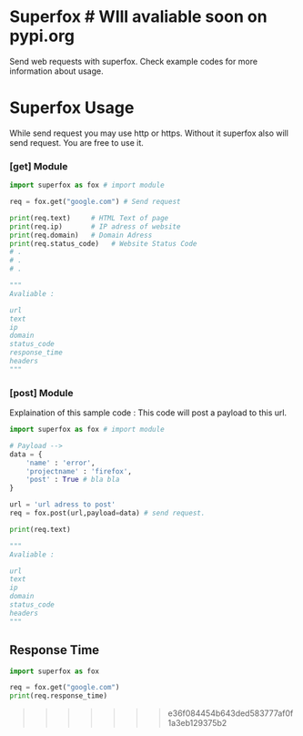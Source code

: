 # Superfox # WIll avaliable soon on pypi.org

Send web requests with superfox. Check example codes for more information about usage.

# Superfox Usage 

While send request you may use http or https. Without it superfox also will send request. You are free to use it.

### [get] Module
```python 
import superfox as fox # import module 

req = fox.get("google.com") # Send request 

print(req.text)     # HTML Text of page
print(req.ip)       # IP adress of website
print(req.domain)   # Domain Adress
print(req.status_code)   # Website Status Code
# . 
# .
# .

"""
Avaliable :

url
text
ip
domain
status_code
response_time
headers
"""
```


### [post] Module

Explaination of this sample code : 
This code will post a payload to this url.

```python 
import superfox as fox # import module 

# Payload -->
data = {
    'name' : 'error',
    'projectname' : 'firefox',
    'post' : True # bla bla
}

url = 'url adress to post'
req = fox.post(url,payload=data) # send request. 

print(req.text)  

"""
Avaliable :

url
text
ip
domain
status_code
headers
"""
```

## Response Time
```python 
import superfox as fox

req = fox.get("google.com")
print(req.response_time)
```
>>>>>>> e36f084454b643ded583777af0f1a3eb129375b2
